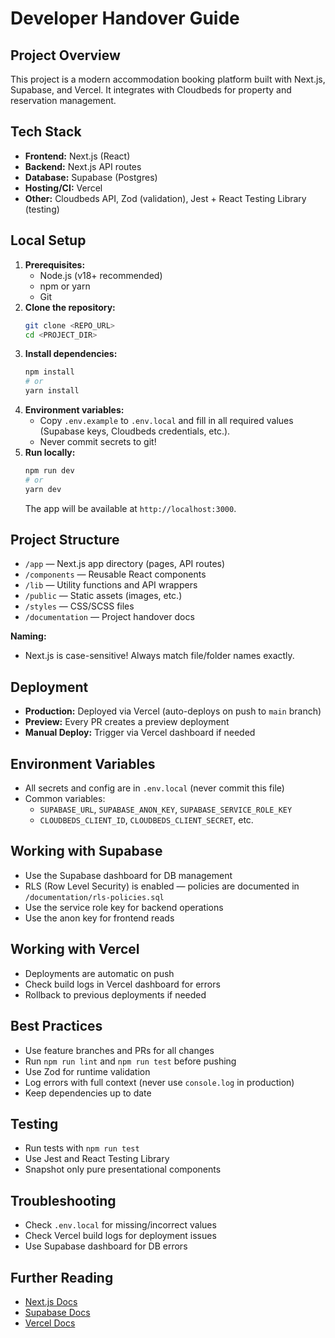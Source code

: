 # Developer Handover Guide

## Project Overview
This project is a modern accommodation booking platform built with Next.js, Supabase, and Vercel. It integrates with Cloudbeds for property and reservation management.

## Tech Stack
- **Frontend:** Next.js (React)
- **Backend:** Next.js API routes
- **Database:** Supabase (Postgres)
- **Hosting/CI:** Vercel
- **Other:** Cloudbeds API, Zod (validation), Jest + React Testing Library (testing)

## Local Setup
1. **Prerequisites:**
   - Node.js (v18+ recommended)
   - npm or yarn
   - Git
2. **Clone the repository:**
   ```sh
   git clone <REPO_URL>
   cd <PROJECT_DIR>
   ```
3. **Install dependencies:**
   ```sh
   npm install
   # or
   yarn install
   ```
4. **Environment variables:**
   - Copy `.env.example` to `.env.local` and fill in all required values (Supabase keys, Cloudbeds credentials, etc.).
   - Never commit secrets to git!
5. **Run locally:**
   ```sh
   npm run dev
   # or
   yarn dev
   ```
   The app will be available at `http://localhost:3000`.

## Project Structure
- `/app` — Next.js app directory (pages, API routes)
- `/components` — Reusable React components
- `/lib` — Utility functions and API wrappers
- `/public` — Static assets (images, etc.)
- `/styles` — CSS/SCSS files
- `/documentation` — Project handover docs

**Naming:**
- Next.js is case-sensitive! Always match file/folder names exactly.

## Deployment
- **Production:** Deployed via Vercel (auto-deploys on push to `main` branch)
- **Preview:** Every PR creates a preview deployment
- **Manual Deploy:** Trigger via Vercel dashboard if needed

## Environment Variables
- All secrets and config are in `.env.local` (never commit this file)
- Common variables:
  - `SUPABASE_URL`, `SUPABASE_ANON_KEY`, `SUPABASE_SERVICE_ROLE_KEY`
  - `CLOUDBEDS_CLIENT_ID`, `CLOUDBEDS_CLIENT_SECRET`, etc.

## Working with Supabase
- Use the Supabase dashboard for DB management
- RLS (Row Level Security) is enabled — policies are documented in `/documentation/rls-policies.sql`
- Use the service role key for backend operations
- Use the anon key for frontend reads

## Working with Vercel
- Deployments are automatic on push
- Check build logs in Vercel dashboard for errors
- Rollback to previous deployments if needed

## Best Practices
- Use feature branches and PRs for all changes
- Run `npm run lint` and `npm run test` before pushing
- Use Zod for runtime validation
- Log errors with full context (never use `console.log` in production)
- Keep dependencies up to date

## Testing
- Run tests with `npm run test`
- Use Jest and React Testing Library
- Snapshot only pure presentational components

## Troubleshooting
- Check `.env.local` for missing/incorrect values
- Check Vercel build logs for deployment issues
- Use Supabase dashboard for DB errors

## Further Reading
- [Next.js Docs](https://nextjs.org/docs)
- [Supabase Docs](https://supabase.com/docs)
- [Vercel Docs](https://vercel.com/docs) 